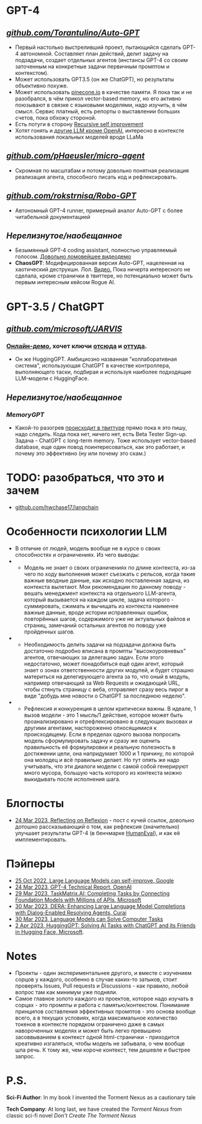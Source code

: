 # GPT-4
## *[github.com/Torantulino/Auto-GPT](https://github.com/Torantulino/Auto-GPT)*
- Первый настолько выстреливший проект, пытающийся сделать GPT-4 автономной. Составляет план действий, делит задачу на подзадачи, создает отдельных агентов (инстансы GPT-4 со своим заточенным на конкретные задачи первичным промптом и контекстом).
- Может использовать GPT3.5 (он же ChatGPT), но результаты объективно похуже.
- Может использовать [pinecone.io](https://www.pinecone.io/) в качестве памяти. Я пока так и не разобрался, в чём прикол vector-based memory, но его активно поюзывают в связке с языковыми моделями, надо изучить, в чём смысл. Сервис платный, есть репорты о выставлении больших счетов, пока обхожу стороной.
- Есть потуги в сторону [Recursive self improvement](https://github.com/Torantulino/Auto-GPT/issues/15)
- Хотят гонять и [другие LLM кроме OpenAI](https://github.com/Torantulino/Auto-GPT/issues/25), интересно в контексте использования локальных моделей вроде LLaMa

## *[github.com/pHaeusler/micro-agent](https://github.com/pHaeusler/micro-agent)*
- Скромная по масштабам и потому довольно понятная реализация реализация агента, способного писать код и рефлексировать.

## *[github.com/rokstrnisa/Robo-GPT](https://github.com/rokstrnisa/Robo-GPT)*
- Автономный GPT-4 runner, примерный аналог Auto-GPT с более читабельной документацией

## *Нерелизнутое/наобещанное*
- Безымянный GPT-4 coding assistant, полностью управляемый голосом. [Довольно ломовейшее видеодемо](https://mobile.twitter.com/mckaywrigley/status/1644034309253394433)
- **ChaosGPT**: Модифицированная версия Auto-GPT, нацеленная на хаотический деструкшн. Лол. [Видео.](https://www.youtube.com/watch?v=g7YJIpkk7KM) Пока ничерта интересного не сделала, кроме странички в твиттере, но потенциально может быть первым интересным кейсом Rogue AI.

# GPT-3.5 / ChatGPT
## *[github.com/microsoft/JARVIS](https://github.com/microsoft/JARVIS)*
### [Онлайн-демо](https://huggingface.co/spaces/microsoft/HuggingGPT), хочет ключи [отсюда](https://platform.openai.com/account/api-keys) и [оттуда](https://huggingface.co/docs/hub/security-tokens).
- Он же HuggingGPT. Амбициозно названная "коллаборативная система", использующая ChatGPT в качестве контроллера, выполняющего таски, подбирая и используя наиболее подходящие LLM-модели с HuggingFace. 

## *Нерелизнутое/наобещанное*
### *MemoryGPT*
- Какой-то разогрев [происходит в твиттуре](https://twitter.com/rikvk01/status/1645062075285135360) прямо пока я это пишу, надо следить. Кода пока нет, ничего нет, есть Beta Tester Sign-up. Задача - ChatGPT с long-term memory. Тоже использует vector-based database, еще один повод поинтересоваться, как это работает, и почему это эффективно (ну или почему это скам.)

# TODO: разобраться, что это и зачем
- [github.com/hwchase17/langchain](https://github.com/hwchase17/langchain)

# Особенности психологии LLM
- В отличие от людей, модель вообще не в курсе о своих способностях и ограничениях. Из чего выводы:
- - Модель не знает о своих ограничениях по длине контекста, из-за чего по ходу выполнения может съезжать с рельсов, когда такие важные  вводные данные, как исходно поставленная задача, из контекста вылетают. Мои рекомендации по данному поводу - вешать менеджмент контекста на отдельного LLM-агента, который вызывается на каждом цикле, задача которого - суммировать, сжимать и вычищать из контекста наименее важные данные, вроде истории исправленных ошибок, повторённых шагов, содержимого уже не актуальных файлов и страниц, замечаний остальных агентов по поводу уже пройденных шагов.
- - Необходимость делить задачи на подзадачи должна быть достаточно подробно вписана в промпты "высокоуровневых" агентов, отвечающих за делегацию задач. Если этого недостаточно, может понадобиться ещё один агент, который знает о зонах ответственности других модулей, и будет страшно материться на делегирующего агента за то, что оный в модуль, например отвечающий за Web Requests и ожидающий URL, чтобы стянуть страницу с веба, отправляет сразу весь пирог в виде "добудь мне новости о ChatGPT за последнюю неделю".
- - Рефлексия и конкуренция в целом критически важны. В идеале, 1 вызов модели - это 1 мысль/1 действие, которое может быть проанализировано и отрефлексировано в следующих вызовах и другими агентами, настороженно относящимися к происходящему. Если в пределах одного вызова попросить модель сформулировать задачу и сразу же оценить правильность её формулировки и реальную полезность в достижении цели, она напридумает 1000 и 1 причину, по которой она молодец и всё правильно делает. Но тут опять же надо учитывать, что эти диалоги модели с самой собой генерируют много мусора, большую часть которого из контекста можно выкидывать после исполнения шага.

# Блогпосты
- [24 Mar 2023, Reflecting on Reflexion](https://nanothoughts.substack.com/p/reflecting-on-reflexion) - пост с кучей ссылок, довольно дотошно рассказывающий о том, как рефлексия (значительно) улучшает результаты GPT-4 (в бенчмарке [HumanEval](https://paperswithcode.com/dataset/humaneval)), и как её имплементировать.
# Пэйперы
- [25 Oct 2022, Large Language Models can self-improve, Google](https://arxiv.org/pdf/2210.11610.pdf)
- [24 Mar 2023, GPT-4 Technical Report, OpenAI](https://arxiv.org/pdf/2303.08774.pdf)
- [29 Mar 2023, TaskMatrix.AI: Completing Tasks by Connecting Foundation Models with Millions of APIs, Microsoft](https://arxiv.org/pdf/2303.16434.pdf)
- [30 Mar 2023, DERA: Enhancing Large Language Model Completions with Dialog-Enabled Resolving Agents, Curai](https://arxiv.org/pdf/2303.17071v1.pdf)
- [30 Mar 2023, Language Models can Solve Computer Tasks](https://arxiv.org/pdf/2303.17491.pdf)
- [2 Apr 2023, HuggingGPT: Solving AI Tasks with ChatGPT and its Friends in Hugging Face, Microsoft](https://arxiv.org/pdf/2303.17580.pdf).

# Notes
- Проекты - один экспериментальнее другого, и вместе с изучением сорцов у каждого, особенно в случае каких-то затыков, стоит проверять Issues, Pull requests и Discussions - как правило, любой вопрос там как минимум уже подняли.
- Самое главное золото каждого из проектов, которое надо изучать в сорцах - это промпты и работа с памятью/контекстом. Понимание принципов составления эффективных промптов - это основа вообще всего, а в текущих условиях, когда максимальное количество токенов в контексте порядком ограничено даже в самых навороченных моделях и может быть легко превышено засоввыванием в контекст одной html-странички - приходится креативно изгаляться, чтобы модель не забывала, о чем вообще шла речь. К тому же, чем короче контекст, тем дешевле и быстрее запрос.

# P.S.
**Sci-Fi Author**: In my book I invented the Torment Nexus as a cautionary tale

**Tech Company**: At long last, we have created the *Torment Nexus* from classic sci-fi novel *Don't Create The Torment Nexus*
